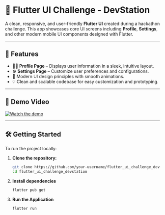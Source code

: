 # 🚀 Flutter UI Challenge - DevStation

A clean, responsive, and user-friendly **Flutter UI** created during a hackathon challenge. This app showcases core UI screens including **Profile**, **Settings**, and other modern mobile UI components designed with Flutter.

---

## 📱 Features

- 🧑‍💼 **Profile Page** – Displays user information in a sleek, intuitive layout.
- ⚙️ **Settings Page** – Customize user preferences and configurations.
- 🎨 Modern UI design principles with smooth animations.
- 💡 Clean and scalable codebase for easy customization and prototyping.

---

## 🎥 Demo Video

[![Watch the demo](assets/demo.gif)](https://drive.google.com/file/d/1SJ0ZBTTBCd2cn_4Y_peIwvMxRFK2yozL/view?usp=sharing)
<!-- Replace demo-preview.gif with your actual file, and update the video link -->

---

## 🛠️ Getting Started

To run the project locally:

1. **Clone the repository:**
   ```bash
   git clone https://github.com/your-username/flutter_ui_challenge_devstation.git
   cd flutter_ui_challenge_devstation

2. **Install dependencies**
    ```bash
    flutter pub get

3. **Run the Application**
    ```bash
    flutter run